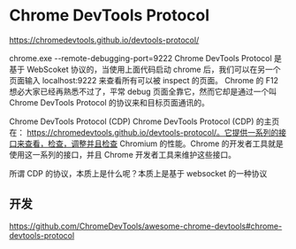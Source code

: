 # Chrome DevTools Protocol
https://chromedevtools.github.io/devtools-protocol/

chrome.exe --remote-debugging-port=9222
Chrome DevTools Protocol 是基于 WebScoket 协议的，当使用上面代码启动 chrome 后，我们可以在另一个页面输入 localhost:9222 来查看所有可以被 inspect 的页面。
Chrome 的 F12 想必大家已经再熟悉不过了，平常 debug 页面全靠它，然而它却是通过一个叫 Chrome DevTools Protocol 的协议来和目标页面通讯的。

Chrome DevTools Protocol (CDP)
Chrome DevTools Protocol (CDP) 的主页在：
https://chromedevtools.github.io/devtools-protocol/。它提供一系列的接口来查看，检查，调整并且检查 Chromium 的性能。Chrome 的开发者工具就是使用这一系列的接口，并且 Chrome 开发者工具来维护这些接口。

所谓 CDP 的协议，本质上是什么呢？本质上是基于 websocket 的一种协议

## 开发
https://github.com/ChromeDevTools/awesome-chrome-devtools#chrome-devtools-protocol